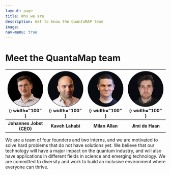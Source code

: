 ```yaml
---
layout: page
title: Who we are
description: Get to know the QuantaMAP team
image: 
nav-menu: true
---
```


# Meet the QuantaMap team

|![Johannes Jobst (CEO)](/assets/images/Johannes-Jobst.png){: width="100" }| ![Kaveh Lahabi](/assets/images/Kaveh-Lahabi.png){: width="100" }| ![Milan Allan](/assets/images/Milan-Allan.png){: width="100" }| ![Jimi de Haan](/assets/images/Jimi-de-Haan.png){: width="100" }|
|:-:|:-:|:-:|:-:|
|**Johannes Jobst (CEO)**| **Kaveh Lahabi** | **Milan Allan** | **Jimi de Haan**|

We are a team of four founders and two interns, and we are motivated to solve hard problems that do not have solutions yet. We believe that our technology will have a major impact on the quantum industry, and will also have applications in different fields in science and emerging technology. We are committed to diversity and work to build an inclusive environment where everyone can thrive.

